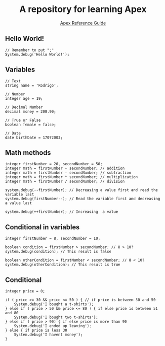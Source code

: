 <h1 align="center">
  <br>
  A repository for learning Apex
  <br>
</h1>

<p align="center">
    <a href="https://developer.salesforce.com/docs/atlas.en-us.238.0.apexref.meta/apexref/apex_ref_guide.htm">Apex Reference Guide</a>
</p>

## Hello World!

```apex
// Remember to put ";"
System.debug('Hello World!');
```

## Variables

```apex
// Text
string name = 'Rodrigo';

// Number
integer age = 19;

// Decimal Number
decimal money = 200.90;

// True or False
boolean female = false;

// Date
date birthDate = 17072003;
```

## Math methods

```apex
integer firstNumber = 20, secondNumber = 50;
integer math = firstNumber + secondNumber; // addition
integer math = firstNumber - secondNumber; // subtraction
integer math = firstNumber * secondNumber; // multiplication
integer math = firstNumber / secondNumber; // division

system.debug(--firstNumber); // Decreasing a value first and read the variable last
system.debug(firstNumber--); // Read the variable first and decreasing a value last

system.debug(++firstNumber); // Increasing  a value
```

## Conditional in variables

```apex	
integer firstNumber = 8, secondNumber = 10;

boolean condition = firstNumber > secondNumber; // 8 > 10?
system.debug(condition); // This result is false

boolean otherCondition = firstNumber < secondNumber; // 8 < 10?
system.debug(otherCondition); // This result is true
```

## Conditional

```apex	
integer price = 0;

if ( price >= 30 && price <= 50 ) { // if price is between 30 and 50
    System.debug('I bought a t-shirts');
} else if ( price > 50 && price <= 80 ) { if else price is between 51 and 80
    System.debug('I bought two t-shirts');
} else if ( price > 90) { if else price is more than 90
    System.debug('I ended up leaving');
} else { if price is less 30
    System.debug('I havent money');
}
```